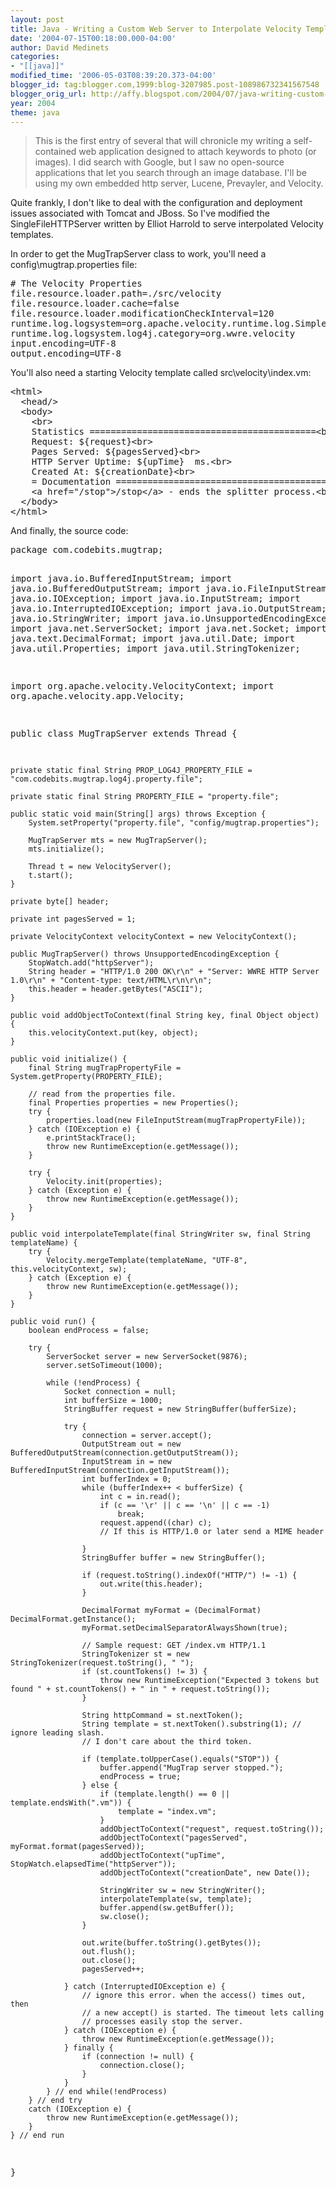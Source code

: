 ```yaml
---
layout: post
title: Java - Writing a Custom Web Server to Interpolate Velocity Templates.
date: '2004-07-15T00:18:00.000-04:00'
author: David Medinets
categories:
- "[[java]]"
modified_time: '2006-05-03T08:39:20.373-04:00'
blogger_id: tag:blogger.com,1999:blog-3207985.post-108986732341567548
blogger_orig_url: http://affy.blogspot.com/2004/07/java-writing-custom-web-server-to.md
year: 2004
theme: java
---
```


<blockquote>This is the first entry of several that will chronicle my writing a self-contained web application designed
    to attach keywords to photo (or images). I did search with Google, but I saw no open-source applications that let
    you search through an image database. I'll be using my own embedded http server, Lucene, Prevayler, and Velocity.
</blockquote>


<p>Quite frankly, I don't like to deal with the configuration and deployment issues associated with Tomcat and JBoss. So
    I've modified the SingleFileHTTPServer written by Elliot Harrold to serve interpolated Velocity templates.</p>
<p>In order to get the MugTrapServer class to work, you'll need a config\mugtrap.properties file:</p>
<pre>
# The Velocity Properties
file.resource.loader.path=./src/velocity
file.resource.loader.cache=false
file.resource.loader.modificationCheckInterval=120
runtime.log.logsystem=org.apache.velocity.runtime.log.SimpleLog4JLogSystem
runtime.log.logsystem.log4j.category=org.wwre.velocity
input.encoding=UTF-8
output.encoding=UTF-8
</pre>
<p>You'll also need a starting Velocity template called src\velocity\index.vm:
<pre>
&lt;html&gt;
  &lt;head/&gt;
  &lt;body&gt;
  	&lt;br&gt;
  	Statistics ===========================================&lt;br&gt;
	Request: ${request}&lt;br&gt;
    Pages Served: ${pagesServed}&lt;br&gt;
	HTTP Server Uptime: ${upTime}  ms.&lt;br&gt;
	Created At: ${creationDate}&lt;br&gt;
    = Documentation ===========================================&lt;br&gt;
    &lt;a href="/stop">/stop&lt;/a> - ends the splitter process.&lt;br&gt;
  &lt;/body&gt;
&lt;/html&gt;
</pre>
</p>
<p>And finally, the source code:</p>
<pre>
package com.codebits.mugtrap;

import java.io.BufferedInputStream;
import java.io.BufferedOutputStream;
import java.io.FileInputStream;
import java.io.IOException;
import java.io.InputStream;
import java.io.InterruptedIOException;
import java.io.OutputStream;
import java.io.StringWriter;
import java.io.UnsupportedEncodingException;
import java.net.ServerSocket;
import java.net.Socket;
import java.text.DecimalFormat;
import java.util.Date;
import java.util.Properties;
import java.util.StringTokenizer;

import org.apache.velocity.VelocityContext;
import org.apache.velocity.app.Velocity;

public class MugTrapServer extends Thread {

    private static final String PROP_LOG4J_PROPERTY_FILE = "com.codebits.mugtrap.log4j.property.file";

    private static final String PROPERTY_FILE = "property.file";

    public static void main(String[] args) throws Exception {
        System.setProperty("property.file", "config/mugtrap.properties");

        MugTrapServer mts = new MugTrapServer();
        mts.initialize();

        Thread t = new VelocityServer();
        t.start();
    }

    private byte[] header;

    private int pagesServed = 1;

    private VelocityContext velocityContext = new VelocityContext();

    public MugTrapServer() throws UnsupportedEncodingException {
        StopWatch.add("httpServer");
        String header = "HTTP/1.0 200 OK\r\n" + "Server: WWRE HTTP Server 1.0\r\n" + "Content-type: text/HTML\r\n\r\n";
        this.header = header.getBytes("ASCII");
    }

    public void addObjectToContext(final String key, final Object object) {
        this.velocityContext.put(key, object);
    }

    public void initialize() {
        final String mugTrapPropertyFile = System.getProperty(PROPERTY_FILE);

        // read from the properties file.
        final Properties properties = new Properties();
        try {
            properties.load(new FileInputStream(mugTrapPropertyFile));
        } catch (IOException e) {
            e.printStackTrace();
            throw new RuntimeException(e.getMessage());
        }

        try {
            Velocity.init(properties);
        } catch (Exception e) {
            throw new RuntimeException(e.getMessage());
        }
    }

    public void interpolateTemplate(final StringWriter sw, final String templateName) {
        try {
            Velocity.mergeTemplate(templateName, "UTF-8", this.velocityContext, sw);
        } catch (Exception e) {
            throw new RuntimeException(e.getMessage());
        }
    }

    public void run() {
        boolean endProcess = false;

        try {
            ServerSocket server = new ServerSocket(9876);
            server.setSoTimeout(1000);

            while (!endProcess) {
                Socket connection = null;
                int bufferSize = 1000;
                StringBuffer request = new StringBuffer(bufferSize);

                try {
                    connection = server.accept();
                    OutputStream out = new BufferedOutputStream(connection.getOutputStream());
                    InputStream in = new BufferedInputStream(connection.getInputStream());
                    int bufferIndex = 0;
                    while (bufferIndex++ < bufferSize) {
                        int c = in.read();
                        if (c == '\r' || c == '\n' || c == -1)
                            break;
                        request.append((char) c);
                        // If this is HTTP/1.0 or later send a MIME header

                    }
                    StringBuffer buffer = new StringBuffer();

                    if (request.toString().indexOf("HTTP/") != -1) {
                        out.write(this.header);
                    }

                    DecimalFormat myFormat = (DecimalFormat) DecimalFormat.getInstance();
                    myFormat.setDecimalSeparatorAlwaysShown(true);

                    // Sample request: GET /index.vm HTTP/1.1
                    StringTokenizer st = new StringTokenizer(request.toString(), " ");
                    if (st.countTokens() != 3) {
                        throw new RuntimeException("Expected 3 tokens but found " + st.countTokens() + " in " + request.toString());
                    }

                    String httpCommand = st.nextToken();
                    String template = st.nextToken().substring(1); // ignore leading slash.
                    // I don't care about the third token.

                    if (template.toUpperCase().equals("STOP")) {
                        buffer.append("MugTrap server stopped.");
                        endProcess = true;
                    } else {
                        if (template.length() == 0 || template.endsWith(".vm")) {
                            template = "index.vm";
                        }
                        addObjectToContext("request", request.toString());
                        addObjectToContext("pagesServed", myFormat.format(pagesServed));
                        addObjectToContext("upTime", StopWatch.elapsedTime("httpServer"));
                        addObjectToContext("creationDate", new Date());

                        StringWriter sw = new StringWriter();
                        interpolateTemplate(sw, template);
                        buffer.append(sw.getBuffer());
                        sw.close();
                    }

                    out.write(buffer.toString().getBytes());
                    out.flush();
                    out.close();
                    pagesServed++;

                } catch (InterruptedIOException e) {
                    // ignore this error. when the access() times out, then
                    // a new accept() is started. The timeout lets calling
                    // processes easily stop the server.
                } catch (IOException e) {
                    throw new RuntimeException(e.getMessage());
                } finally {
                    if (connection != null) {
                        connection.close();
                    }
                }
            } // end while(!endProcess)
        } // end try
        catch (IOException e) {
            throw new RuntimeException(e.getMessage());
        }
    } // end run
}
</pre>
</p>